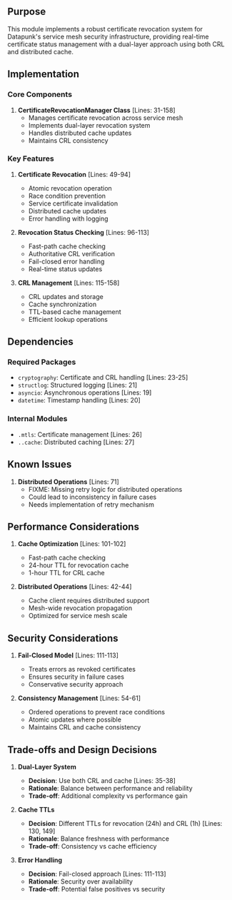 ## Purpose

This module implements a robust certificate revocation system for Datapunk's service mesh security infrastructure, providing real-time certificate status management with a dual-layer approach using both CRL and distributed cache.

## Implementation

### Core Components

1. **CertificateRevocationManager Class** [Lines: 31-158]
   - Manages certificate revocation across service mesh
   - Implements dual-layer revocation system
   - Handles distributed cache updates
   - Maintains CRL consistency

### Key Features

1. **Certificate Revocation** [Lines: 49-94]

   - Atomic revocation operation
   - Race condition prevention
   - Service certificate invalidation
   - Distributed cache updates
   - Error handling with logging

2. **Revocation Status Checking** [Lines: 96-113]

   - Fast-path cache checking
   - Authoritative CRL verification
   - Fail-closed error handling
   - Real-time status updates

3. **CRL Management** [Lines: 115-158]
   - CRL updates and storage
   - Cache synchronization
   - TTL-based cache management
   - Efficient lookup operations

## Dependencies

### Required Packages

- `cryptography`: Certificate and CRL handling [Lines: 23-25]
- `structlog`: Structured logging [Lines: 21]
- `asyncio`: Asynchronous operations [Lines: 19]
- `datetime`: Timestamp handling [Lines: 20]

### Internal Modules

- `.mtls`: Certificate management [Lines: 26]
- `..cache`: Distributed caching [Lines: 27]

## Known Issues

1. **Distributed Operations** [Lines: 71]
   - FIXME: Missing retry logic for distributed operations
   - Could lead to inconsistency in failure cases
   - Needs implementation of retry mechanism

## Performance Considerations

1. **Cache Optimization** [Lines: 101-102]

   - Fast-path cache checking
   - 24-hour TTL for revocation cache
   - 1-hour TTL for CRL cache

2. **Distributed Operations** [Lines: 42-44]
   - Cache client requires distributed support
   - Mesh-wide revocation propagation
   - Optimized for service mesh scale

## Security Considerations

1. **Fail-Closed Model** [Lines: 111-113]

   - Treats errors as revoked certificates
   - Ensures security in failure cases
   - Conservative security approach

2. **Consistency Management** [Lines: 54-61]
   - Ordered operations to prevent race conditions
   - Atomic updates where possible
   - Maintains CRL and cache consistency

## Trade-offs and Design Decisions

1. **Dual-Layer System**

   - **Decision**: Use both CRL and cache [Lines: 35-38]
   - **Rationale**: Balance between performance and reliability
   - **Trade-off**: Additional complexity vs performance gain

2. **Cache TTLs**

   - **Decision**: Different TTLs for revocation (24h) and CRL (1h) [Lines: 130, 149]
   - **Rationale**: Balance freshness with performance
   - **Trade-off**: Consistency vs cache efficiency

3. **Error Handling**
   - **Decision**: Fail-closed approach [Lines: 111-113]
   - **Rationale**: Security over availability
   - **Trade-off**: Potential false positives vs security
